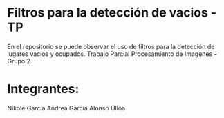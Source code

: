 # Filtros para la detección de vacios - TP
En el repositorio se puede observar el uso de filtros para la detección de lugares vacíos y ocupados. 
Trabajo Parcial Procesamiento de Imagenes - Grupo 2.

# Integrantes:
Nikole García 
Andrea García
Alonso Ulloa
